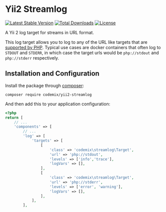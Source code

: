 Yii2 Streamlog
==============

[![Latest Stable Version](https://poser.pugx.org/codemix/yii2-streamlog/v/stable.svg)](https://packagist.org/packages/codemix/yii2-streamlog)
[![Total Downloads](https://poser.pugx.org/codemix/yii2-streamlog/downloads.svg)](https://packagist.org/packages/codemix/yii2-streamlog)
[![License](https://poser.pugx.org/codemix/yii2-streamlog/license.svg)](https://packagist.org/packages/codemix/yii2-streamlog)

A Yii 2 log target for streams in URL format.

This log target allows you to log to any of the URL like targets that are
[supported by PHP](http://php.net/manual/en/wrappers.php). Typical use cases
are docker containers that often log to `STDOUT` and `STDERR`, in which case
the target urls would be `php://stdout` and `php://stderr` respectively.


## Installation and Configuration

Install the package through [composer](http://getcomposer.org):

    composer require codemix/yii2-streamlog

And then add this to your application configuration:

```php
<?php
return [
    // ...
    'components' => [
        // ...
        'log' => [
            'targets' => [
                [
                    'class' => 'codemix\streamlog\Target',
                    'url' => 'php://stdout',
                    'levels' => ['info','trace'],
                    'logVars' => [],
                ],
                [
                    'class' => 'codemix\streamlog\Target',
                    'url' => 'php://stderr',
                    'levels' => ['error', 'warning'],
                    'logVars' => [],
                ],
            ],
        ],
```
